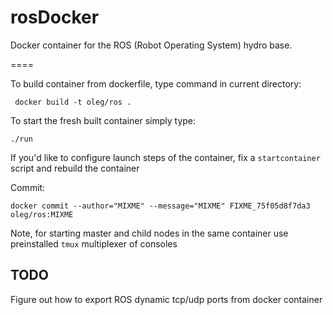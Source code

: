 rosDocker
=========

Docker container for the ROS (Robot Operating System) hydro base.

====

To build container from dockerfile, type command in current directory:

     docker build -t oleg/ros .

To start the fresh built container simply type:

    ./run 

If you'd like to configure launch steps of the container, fix a `startcontainer`
script and rebuild the container

Commit:

    docker commit --author="MIXME" --message="MIXME" FIXME_75f05d8f7da3 oleg/ros:MIXME

Note, for starting master and child nodes in the same container use preinstalled `tmux` multiplexer of consoles

TODO
---

Figure out how to export ROS dynamic tcp/udp ports from docker container
